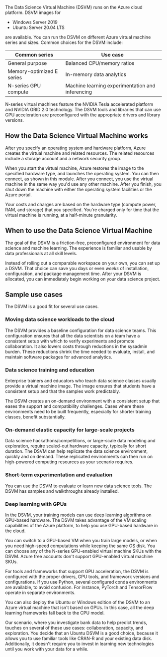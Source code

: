 The Data Science Virtual Machine (DSVM) runs on the Azure cloud platform. DSVM images for

- Windows Server 2019
- Ubuntu Server 20.04 LTS

are available. You can run the DSVM on different Azure virtual machine series and sizes. Common choices for the DSVM include:

| Common series | Use case |
| --- | --- |
| General purpose | Balanced CPU/memory ratios |
| Memory-optimized E series | In-memory data analytics |
| N-series GPU compute | Machine learning experimentation and inferencing |

N-series virtual machines feature the NVIDIA Tesla accelerated platform and NVIDIA GRID 2.0 technology. The DSVM tools and libraries that can use GPU acceleration are preconfigured with the appropriate drivers and library versions.

## How the Data Science Virtual Machine works

After you specify an operating system and hardware platform, Azure creates the virtual machine and related resources. The related resources include a storage account and a network security group.

When you start the virtual machine, Azure restores the image to the specified hardware type, and launches the operating system. You can then connect, as shown in this module. After you connect, you use the virtual machine in the same way you'd use any other machine. After you finish, you shut down the machine with either the operating system facilities or the Azure portal.

Your costs and charges are based on the hardware type (compute power, RAM, and storage) that you specified. You're charged only for time that the virtual machine is running, at a half-minute granularity.

## When to use the Data Science Virtual Machine

The goal of the DSVM is a friction-free, preconfigured environment for data science and machine learning. The experience is familiar and usable by data professionals at all skill levels.

Instead of rolling out a comparable workspace on your own, you can set up a DSVM. That choice can save you days or even *weeks* of installation, configuration, and package management time. After your DSVM is allocated, you can immediately begin working on your data science project.

## Sample use cases

The DSVM is a good fit for several use cases.

### Moving data science workloads to the cloud

The DSVM provides a baseline configuration for data science teams. This configuration ensures that all the data scientists on a team have a consistent setup with which to verify experiments and promote collaboration. It also lowers costs through reductions in the sysadmin burden. These reductions shrink the time needed to evaluate, install, and maintain software packages for advanced analytics.

### Data science training and education

Enterprise trainers and educators who teach data science classes usually provide a virtual machine image. The image ensures that students have a consistent setup and that the samples work predictably.

The DSVM creates an on-demand environment with a consistent setup that eases the support and compatibility challenges. Cases where these environments need to be built frequently, especially for shorter training classes, benefit substantially.

### On-demand elastic capacity for large-scale projects

Data science hackathons/competitions, or large-scale data modeling and exploration, require scaled-out hardware capacity, typically for short duration. The DSVM can help replicate the data science environment, quickly and on demand. These replicated environments can then run on high-powered computing resources as your scenario requires.

### Short-term experimentation and evaluation

You can use the DSVM to evaluate or learn new data science tools. The DSVM has samples and walkthroughs already installed.

### Deep learning with GPUs

In the DSVM, your training models can use deep learning algorithms on GPU-based hardware. The DSVM takes advantage of the VM scaling capabilities of the Azure platform, to help you use GPU-based hardware in the cloud.

You can switch to a GPU-based VM when you train large models, or when you need high-speed computations while keeping the same OS disk. You can choose any of the N-series GPU-enabled virtual machine SKUs with the DSVM. Azure free accounts don't support GPU-enabled virtual machine SKUs.

For tools and frameworks that support GPU acceleration, the DSVM is configured with the proper drivers, GPU tools, and framework versions and configurations. If you use Python, several configured conda environments are available, to avoid confusion. For instance, PyTorch and TensorFlow operate in separate environments.

You can also deploy the Ubuntu or Windows edition of the DSVM to an Azure virtual machine that isn't based on GPUs. In this case, all the deep learning frameworks fall back to the CPU model.

Our scenario, where you investigate bank data to help predict trends, touches on several of these use cases: collaboration, capacity, and exploration. You decide that an Ubuntu DSVM is a good choice, because it allows you to use familiar tools like CRAN-R and your existing data disk. Additionally, it doesn't require you to invest in learning new technologies until you work with your data for a while.
